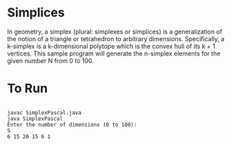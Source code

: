 # Simplices
In geometry, a simplex (plural: simplexes or simplices) is a generalization of the notion of a triangle or tetrahedron to arbitrary dimensions. Specifically, a k-simplex is a k-dimensional polytope which is the convex hull of its k + 1 vertices. This sample program will generate the n-simplex elements for the given number N from 0 to 100.

# To Run
~~~

javac SimplexPascal.java
java SimplexPascal
Enter the number of dimensions (0 to 100):
5
6 15 20 15 6 1

~~~

